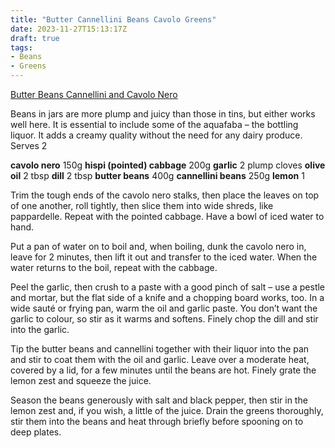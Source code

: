 ```yaml
---
title: "Butter Cannellini Beans Cavolo Greens"
date: 2023-11-27T15:13:17Z
draft: true
tags:
- Beans
- Greens
---
```

[Butter Beans Cannellini and Cavolo Nero](https://www.theguardian.com/food/2023/nov/26/nigel-slater-recipes-fo-butter-beans-cannellini-and-cavolo-nero-and-chocolate-and-orange-frangipane)

Beans in jars are more plump and juicy than those in tins, but either works well here. It is essential to include some of the aquafaba – the bottling liquor. It adds a creamy quality without the need for any dairy produce. Serves 2

**cavolo nero** 150g
**hispi (pointed) cabbage** 200g
**garlic** 2 plump cloves
**olive oil** 2 tbsp
**dill** 2 tbsp
**butter beans** 400g
**cannellini beans** 250g
**lemon** 1

Trim the tough ends of the cavolo nero stalks, then place the leaves on top of one another, roll tightly, then slice them into wide shreds, like pappardelle. Repeat with the pointed cabbage. Have a bowl of iced water to hand.

Put a pan of water on to boil and, when boiling, dunk the cavolo nero in, leave for 2 minutes, then lift it out and transfer to the iced water. When the water returns to the boil, repeat with the cabbage.

Peel the garlic, then crush to a paste with a good pinch of salt – use a pestle and mortar, but the flat side of a knife and a chopping board works, too. In a wide sauté or frying pan, warm the oil and garlic paste. You don’t want the garlic to colour, so stir as it warms and softens. Finely chop the dill and stir into the garlic.


Tip the butter beans and cannellini together with their liquor into the pan and stir to coat them with the oil and garlic. Leave over a moderate heat, covered by a lid, for a few minutes until the beans are hot. Finely grate the lemon zest and squeeze the juice.

Season the beans generously with salt and black pepper, then stir in the lemon zest and, if you wish, a little of the juice. Drain the greens thoroughly, stir them into the beans and heat through briefly before spooning on to deep plates.


